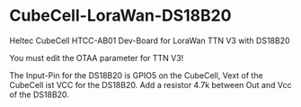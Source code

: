 # CubeCell-LoraWan-DS18B20
Heltec CubeCell HTCC-AB01 Dev-Board for LoraWan TTN V3 with DS18B20

You must edit the OTAA parameter for TTN V3!

The Input-Pin for the DS18B20 is GPIO5 on the CubeCell, 
Vext of the CubeCell ist VCC for the DS18B20.
Add a resistor 4.7k between Out and Vcc of the DS18B20.
